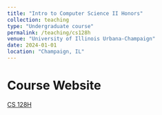 ```yaml
---
title: "Intro to Computer Science II Honors"
collection: teaching
type: "Undergraduate course"
permalink: /teaching/cs128h
venue: "University of Illinois Urbana-Champaign"
date: 2024-01-01
location: "Champaign, IL"
---
```


Course Website
======
[CS 128H](https://honors.cs128.org)
